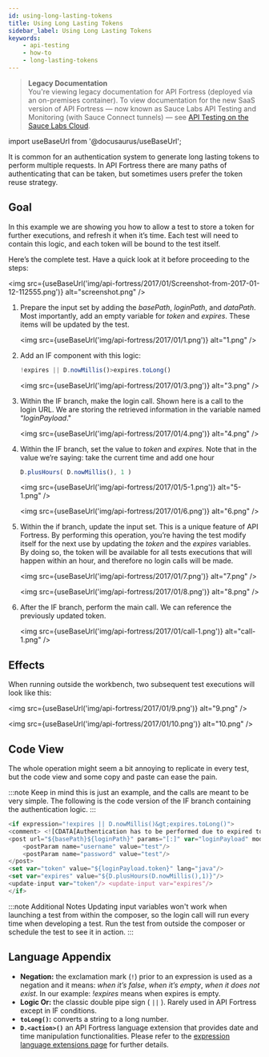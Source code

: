 ```yaml
---
id: using-long-lasting-tokens
title: Using Long Lasting Tokens
sidebar_label: Using Long Lasting Tokens
keywords:
    - api-testing
    - how-to
    - long-lasting-tokens
---
```


<head>
  <meta name="robots" content="noindex" />
</head>

>**Legacy Documentation**<br/>You're viewing legacy documentation for API Fortress (deployed via an on-premises container). To view documentation for the new SaaS version of API Fortress &#8212; now known as Sauce Labs API Testing and Monitoring (with Sauce Connect tunnels) &#8212; see [API Testing on the Sauce Labs Cloud](/api-testing/).

import useBaseUrl from '@docusaurus/useBaseUrl';

It is common for an authentication system to generate long lasting tokens to perform multiple requests. In API Fortress there are many paths of authenticating that can be taken, but sometimes users prefer the token reuse strategy.


## Goal

In this example we are showing you how to allow a test to store a token for further executions, and refresh it when it’s time. Each test will need to contain this logic, and each token will be bound to the test itself.

Here’s the complete test. Have a quick look at it before proceeding to the steps:

<img src={useBaseUrl('img/api-fortress/2017/01/Screenshot-from-2017-01-12-112555.png')} alt="screenshot.png" />


1. Prepare the input set by adding the _basePath_, _loginPath_, and _dataPath_. Most importantly, add an empty variable for _token_ and _expires_. These items will be updated by the test.

   <img src={useBaseUrl('img/api-fortress/2017/01/1.png')} alt="1.png" />

2. Add an IF component with this logic:

   ```js
   !expires || D.nowMillis()>expires.toLong()
   ```

   <img src={useBaseUrl('img/api-fortress/2017/01/3.png')} alt="3.png" />

3. Within the IF branch, make the login call. Shown here is a call to the login URL. We are storing the retrieved information in the variable named “_loginPayload_."

   <img src={useBaseUrl('img/api-fortress/2017/01/4.png')} alt="4.png" />

4. Within the IF branch, set the value to _token_ and _expires._ Note that in the value we’re saying: take the current time and add one hour

   ```js
   D.plusHours( D.nowMillis(), 1 )
   ```

   <img src={useBaseUrl('img/api-fortress/2017/01/5-1.png')} alt="5-1.png" />

   <img src={useBaseUrl('img/api-fortress/2017/01/6.png')} alt="6.png" />

5. Within the if branch, update the input set. This is a unique feature of API Fortress. By performing this operation, you’re having the test modify itself for the next use by updating the _token_ and the _expires_ variables. By doing so, the token will be available for all tests executions that will happen within an hour, and therefore no login calls will be made.

   <img src={useBaseUrl('img/api-fortress/2017/01/7.png')} alt="7.png" />

   <img src={useBaseUrl('img/api-fortress/2017/01/8.png')} alt="8.png" />

6. After the IF branch, perform the main call. We can reference the previously updated token.

   <img src={useBaseUrl('img/api-fortress/2017/01/call-1.png')} alt="call-1.png" />


## Effects

When running outside the workbench, two subsequent test executions will look like this:

<img src={useBaseUrl('img/api-fortress/2017/01/9.png')} alt="9.png" />

<img src={useBaseUrl('img/api-fortress/2017/01/10.png')} alt="10.png" />


## Code View

The whole operation might seem a bit annoying to replicate in every test, but the code view and some copy and paste can ease the pain.

:::note
Keep in mind this is just an example, and the calls are meant to be very simple.
The following is the code version of the IF branch containing the authentication logic.
:::

```js
<if expression="!expires || D.nowMillis()&gt;expires.toLong()">
<comment> <![CDATA[Authentication has to be performed due to expired token]]> </comment>
<post url="${basePath}${loginPath}" params="[:]" var="loginPayload" mode="json">
    <postParam name="username" value="test"/>
    <postParam name="password" value="test"/>
</post>
<set var="token" value="${loginPayload.token}" lang="java"/>
<set var="expires" value="${D.plusHours(D.nowMillis(),1)}"/>
<update-input var="token"/> <update-input var="expires"/>
</if>
```


:::note Additional Notes
Updating input variables won't work when launching a test from within the composer, so the login call will run every time when developing a test. Run the test from outside the composer or schedule the test to see it in action.
:::

## Language Appendix

* **Negation:** the exclamation mark (`!`) prior to an expression is used as a negation and it means: _when it’s false_, _when it’s empty_, _when it does not exist_. In our example: _!expires_ means when expires is empty.
* **Logic Or:** the classic double pipe sign ( `||` ). Rarely used in API Fortress except in IF conditions.
* **`toLong()`:** converts a string to a long number.
* **`D.<action>()`** an API Fortress language extension that provides date and time manipulation functionalities. Please refer to the [expression language extensions page](/api-testing/on-prem/reference/expression-language-extensions) for further details.
